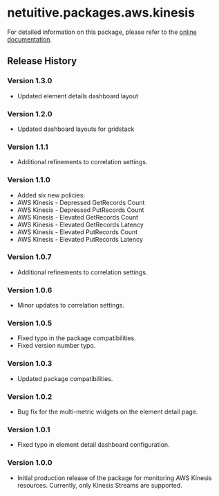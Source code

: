 # netuitive.packages.aws.kinesis

For detailed information on this package, please refer to the [online documentation](https://help.netuitive.com/Content/Integrations/aws.htm).

## Release History

### Version 1.3.0

* Updated element details dashboard layout

### Version 1.2.0

* Updated dashboard layouts for gridstack

### Version 1.1.1

* Additional refinements to correlation settings.

### Version 1.1.0

 * Added six new policies:
 * AWS Kinesis - Depressed GetRecords Count
 * AWS Kinesis - Depressed PutRecords Count
 * AWS Kinesis - Elevated GetRecords Count
 * AWS Kinesis - Elevated GetRecords Latency
 * AWS Kinesis - Elevated PutRecords Count
 * AWS Kinesis - Elevated PutRecords Latency

### Version 1.0.7

* Additional refinements to correlation settings.

### Version 1.0.6

* Minor updates to correlation settings.

### Version 1.0.5

* Fixed typo in the package compatibilities.
* Fixed version number typo.

### Version 1.0.3

* Updated package compatibilities.

### Version 1.0.2

* Bug fix for the multi-metric widgets on the element detail page.

### Version 1.0.1

* Fixed typo in element detail dashboard configuration.

### Version 1.0.0

* Initial production release of the package for monitoring AWS Kinesis resources.  Currently, only Kinesis Streams are supported.
